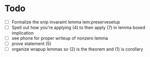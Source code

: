 # Todo
- [ ] Formalize the snip invaraint lemma lem:preservesetup
- [ ] Spell out how you're applying (4) to then apply (7) in lemma boxed implication
- [ ] see phone for proper writeup of nonzero lemma
- [ ] prove statement (5)
- [ ] organize wrapup lemmas so (2) is the theorem and (1) is corollary
